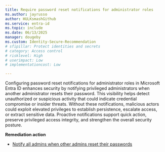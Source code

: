 ```yaml
---
title: Require password reset notifications for administrator roles
ms.author: jayrusso
author: HULKsmashGithub
ms.service: entra-id
ms.topic: include
ms.date: 06/13/2025
manager: dougeby
ms.custom: Identity-Secure-Recommendation
# sfipillar: Protect identities and secrets
# category: Access control
# risklevel: High
# userimpact: Low
# implementationcost: Low

---
```

Configuring password reset notifications for administrator roles in Microsoft Entra ID enhances security by notifying privileged administrators when another administrator resets their password. This visibility helps detect unauthorized or suspicious activity that could indicate credential compromise or insider threats. Without these notifications, malicious actors could exploit elevated privileges to establish persistence, escalate access, or extract sensitive data. Proactive notifications support quick action, preserve privileged access integrity, and strengthen the overall security posture.   

**Remediation action**

- [Notify all admins when other admins reset their passwords](../../identity/authentication/concept-sspr-howitworks.md#notify-all-admins-when-other-admins-reset-their-passwords) 
